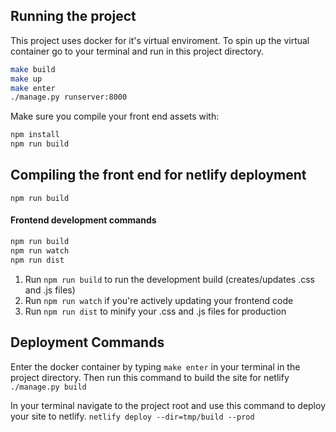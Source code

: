 ## Running the project
This project uses docker for it's virtual enviroment.
To spin up the virtual container go to your terminal and run in this project directory.

```bash
make build
make up
make enter
./manage.py runserver:8000
```

Make sure you compile your front end assets with:
```bash
npm install
npm run build
```

## Compiling the front end for netlify deployment
`npm run build`

#### Frontend development commands
```bash
npm run build
npm run watch
npm run dist
```

1. Run `npm run build` to run the development build (creates/updates .css and .js files)
2. Run `npm run watch` if you're actively updating your frontend code
3. Run `npm run dist` to minify your .css and .js files for production

## Deployment Commands
Enter the docker container by typing  `make enter` in your terminal in the project directory.
Then run this command to build the site for netlify `./manage.py build`

In your terminal navigate to the project root and use this command to deploy your site to netlify.
`netlify deploy --dir=tmp/build --prod`

